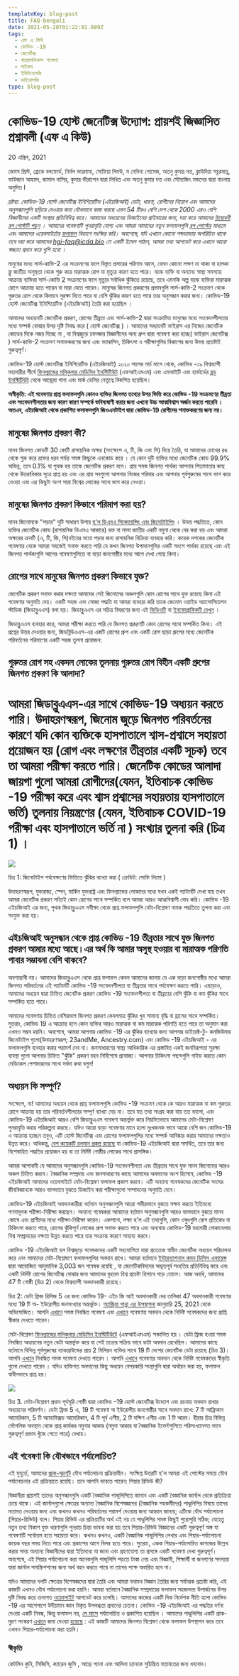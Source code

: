 ```yaml
---
templateKey: blog-post
title: FAQ-bengali
date: 2021-05-28T01:22:01.689Z
tags:
  - এফ এ কিউ
  - কোভিড -19
  - জেনেটিক্স
  - বায়োমেডিকাল গবেষণা
  - সাইকম
  - ইমিউনোলজি
  - ভাইরোলজি
type: blog-post
---
```

# কোভিড-19 হোস্ট জেনেটিক্স উদ্যোগ: প্রায়শই জিজ্ঞাসিত প্রশ্নাবলী (এফ এ কিউ)

20 এপ্রিল, 2021

জেমস প্রিস্ট, ব্রোকে বলফোর্ড, নির্মল ভাড্গামা, সোফিয়া লিমউ, ম মেদিনা গোমেজ, অতনু কুমার দত্ত, ক্লাউদিয়া সচূরমান্ন, ফাউজান আহমদ, জামাল নাসির, কুমার ভীরাপেন দ্বারা লিখিত এবং অতনু কুমার দত্ত এবং সৌম্যজিৎ মন্ডলের দ্বারা বাংলায় অনুদিত I

*দ্রষ্টব্য: কোভিড-19 হোস্ট জেনেটিক্স ইনিশিয়েটিভ (এইচজিআই) ডেটা, ধারণা, রোগীদের নিয়োগ এবং আমাদের অনুসন্ধানগুলি ছড়িয়ে দেওয়ার জন্য যৌথভাবে কাজ করছে এমন 54 টিরও বেশি দেশ থেকে 2000 এরও বেশি বিজ্ঞানীদের একটি সংস্থার প্রতিনিধিত্ব করে। আমাদের অধ্যয়নের ডিজাইনের প্রাইমারের জন্য, দয়া করে আমাদের [উদ্বোধনী ব্লগ পোস্টটি পড়ুন](https://translate.google.com/translate?hl=en&prev=_t&sl=en&tl=bn&u=https://www.covid19hg.org/blog/2020-09-24-freeze-3-results/) । আমাদের গবেষণাটি পুনরাবৃত্তি যোগ্য এবং আমরা আমাদের নতুন ফলাফলগুলি [ব্লগ পোস্টের](https://translate.google.com/translate?hl=en&prev=_t&sl=en&tl=bn&u=https://www.covid19hg.org/blog/) মাধ্যমে এবং আমাদের ওয়েবসাইটের [ফলাফল](https://translate.google.com/translate?hl=en&prev=_t&sl=en&tl=bn&u=https://www.covid19hg.org/results/r5/) বিভাগে সংক্ষিপ্ত করি। অবশেষে, যদি এখানে কোনো শব্দভান্ডার অপরিচিত থাকে তবে দয়া করে আমাদের hgi-faq@icda.bio তে একটি ইমেল পাঠান, আমরা তথ্য আপডেট করে এখানে আরো স্বচ্ছতা প্রদান করে খুশি হবো ।*

মানুষের মধ্যে সার্স-কাভি-2 এর সংক্রমণের ফলে বিস্তৃত প্রসারের পরিণাম আসে, যেমন কোনো লক্ষণ না থাকা বা হালকা ফ্লু জাতীয় অসুস্থতা থেকে শুরু করে মারাত্মক রোগ যা মৃত্যুর কারণ হতে পারে। বয়স্ক ব্যক্তি বা অন্যান্য স্বাস্থ্য সমস্যায় আক্রান্ত ব্যক্তিরা সার্স-কোভি 2 সংক্রমণের ফলে মৃত্যুর সর্বাধিক ঝুঁকিতে রয়েছে, তবে এমনকি অল্প বয়স্ক ব্যক্তিরা মারাত্মক রোগে আক্রান্ত হতে পারেন বা মারা যেতে পারেন। মানুষের জিনগত প্রকরণের প্রভাবগুলি সার্স-কাভি-2 সংক্রমণ থেকে গুরুতর রোগ থেকে কিভাবে সুরক্ষা দিতে পারে বা বেশি ঝুঁকির কারণ হতে পারে তার অনুসন্ধান করার জন্য। কোভিড-19 হোস্ট জেনেটিক্স ইনিশিয়েটিভ (এইচজিআই) তৈরি করা হয়েছিল ।

আমাদের অধ্যয়নটি জেনেটিক প্রকরণ, রোগের তীব্রতা এবং সার্স-কাভি-2 দ্বারা সংক্রামিত মানুষের মধ্যে সংবেদনশীলতার মধ্যে সম্পর্ক বোঝার উপর দৃষ্টি নিবদ্ধ করে ( হোস্ট জেনেটিক্স ) । আমাদের অধ্যয়নটি ভাইরাস এর নিজের জেনেটিক কোডের দিকে নজর দিচ্ছে না , যা বিশ্বজুড়ে চমত্কার বিজ্ঞানীদের অন্য গ্রুপ দ্বারা গবেষণা করা হচ্ছে( ভাইরাল জেনেটিক্স ) সার্স-কাভি-2 সংক্রমণ সনাক্তকরণের জন্য এবং ভ্যাকসিন, চিকিৎসা ও পরীক্ষাগুলির বিকাশের জন্য উভয় প্রচেষ্টাই গুরুত্বপূর্ণ।

কোভিড-19 হোস্ট জেনেটিক্স ইনিশিয়েটিভ (এইচজিআই) ২০২০ সালের মার্চ মাসে থেকে, কোভিড -১৯ বিশ্বব্যাপী মহামারীর শীর্ষে [ফিনল্যান্ডের মলিকুলার মেডিসিন ইনস্টিটিউট](https://translate.google.com/translate?hl=en&prev=_t&sl=en&tl=bn&u=https://www.fimm.fi/en/) (এফআইএমএম) এবং এমআইটি এবং হার্ভার্ডের [ব্রড ইনস্টিটিউট](https://translate.google.com/translate?hl=en&prev=_t&sl=en&tl=bn&u=https://www.broadinstitute.org/) থেকে আন্ড্রেয়া গানা এবং মার্ক ডেলির নেতৃত্বে বিকশিত হয়েছিল।

**অস্বীকৃতি: এই গবেষণায় প্রাপ্ত ফলাফলগুলি কোনও ব্যক্তির জিনগত তথ্যের উপর ভিত্তি করে কোভিড -19 সংক্রমণের তীব্রতা এবং সংবেদনশীলতার জন্য কারণ কারণ সম্পর্কে ভবিষ্যদ্বাণী করার জন্য এখনো উচ্চ আত্মবিশ্বাস অর্জন করতে পারেনি । অতএব, এইচজিআই থেকে প্রকাশিত ফলাফলগুলি জিওএনটাইপ দ্বারা কোভিড-19 রোগীদের শনাক্তকরণের জন্য নয়।**

## মানুষের জিনগত প্রকরণ কী?

মানব জিনগত কোডটি 30 কোটি রাসায়নিক অক্ষর (সংক্ষেপে এ, টি, জি এবং সি) দিয়ে তৈরি, যা আমাদের চোখের রঙ থেকে শুরু করে রক্তের ধরন পর্যন্ত সমস্ত কিছুকে এনকোড করে । যে কোন দুটি ব্যক্তির মধ্যে জেনেটিক কোড 99.9% অভিন্ন, তবে 0.1% যা পৃথক হয় তাকে জেনেটিক প্রকরণ বলে। প্রায় সমস্ত জিনগত পার্থক্য আপনার পিতামাতার কাছ থেকে উত্তরাধিকার সূত্রে প্রাপ্ত হয় এবং এর প্রায় সবগুলো আপনার নিজের পরিবার এবং আপনার পূর্বপুরুষের সাথে ভাগ করে নেওয়া এবং এর কিছুটা অংশ সারা বিশ্বের লোকের সাথে ভাগ করে নেওয়া।

## মানুষের জিনগত প্রকরণ কিভাবে পরিমাপ করা হয়?

মানব জিনোমকে "পড়ার" দুটি সাধারণ উপায় [হ'ল ডিএনএ সিকোয়েন্সিং এবং জিনোটাইপিং](https://translate.google.com/translate?hl=en&prev=_t&sl=en&tl=bn&u=https://www.youtube.com/watch%3Fv%3Dmhjg_HblhDU) । উভয় পদ্ধতিতে, কোন ব্যক্তির জেনেটিক কোড (রাসায়নিক ডিএনএ আকারে) রক্ত ​​বা লালা জাতীয় একটি নমুনা থেকে বের করা হয় এবং আমরা অক্ষরের ক্রমটি (এ, টি, জি, সি)বইয়ের মতো পড়ার জন্য রাসায়নিক বিক্রিয়া ব্যবহার করি। কয়েক দশকের জেনেটিক গবেষণার থেকে আমরা সহজেই সনাক্ত করতে পারি যে কখন জিনগত উপাদানগুলির একটি অংশে পার্থক্য রয়েছে এবং এই জিনগত পার্থক্যগুলি আগের গবেষণাগুলিতে বা বড়ো জনগোষ্ঠীর মধ্যে আগে দেখা গেছে কিনা।

## রোগের সাথে মানুষের জিনগত প্রকরণ কিভাবে যুক্ত?

জেনেটিক প্রকরণ সনাক্ত করার দক্ষতা আমাদের সেই জিনোমের অঞ্চলগুলি কোন রোগের সাথে যুক্ত রয়েছে কিনা এই গবেষণার অনুমতি দেয়। একটি সহজ এবং সোজা পদ্ধতি যা আমরা ব্যবহার করি তাকে জেনোম ওয়াইড অ্যাসোসিয়েশন স্টাডিজ (জিডাব্লুএএস) বলা হয়। জিডাব্লুএএস এর সচিত্র বিবরণের জন্য এই [ভিডিওটি](https://translate.google.com/translate?hl=en&prev=_t&sl=en&tl=bn&u=https://www.youtube.com/watch%3Fv%3Dcgyc55JhdcM) বা [ইনফোগ্রাফিকটি দেখুন](https://translate.google.com/translate?hl=en&prev=_t&sl=en&tl=bn&u=https://www.broadinstitute.org/visuals/explainer-genome-wide-association-studies) ।

জিডাব্লুএএস ব্যবহার করে, আমরা পরীক্ষা করতে পারি যে জিনগত প্রকরণটি কোন রোগের সাথে সম্পর্কিত কিনা। এই প্রশ্নের উত্তর দেওয়ার জন্য, জিডব্লিউএএস-এর একটি রোগের গ্রুপ এবং একটি রোগ ছাড়া গ্রুপের মধ্যে জেনেটিক পরিবর্তনের পরিমাণের একটি সহজ তুলনা প্রয়োজন:

## গুরুতর রোগ সহ একদল লোকের তুলনায় গুরুতর রোগ বিহীন একটি গ্রুপের জিনগত প্রকরণ কি আলাদা?

# আমরা জিডাব্লুএএস-এর সাথে কোভিড-19 অধ্যয়ন করতে পারি। উদাহরণস্বরূপ, জিনোম জুড়ে জিনগত পরিবর্তনের কারণে যদি কোন ব্যক্তিকে হাসপাতালে শ্বাস-প্রশ্বাসে সহায়তা প্রয়োজন হয় (রোগ এবং লক্ষণের তীব্রতার একটি সূচক) তবে তা আমরা পরীক্ষা করতে পারি। জেনেটিক কোডের আলাদা জায়গা গুলো আমরা রোগীদের(যেমন, ইতিবাচক কোভিড -19 পরীক্ষা করে এবং শ্বাস প্রশ্বাসের সহায়তায় হাসপাতালে ভর্তি) তুলনায় নিয়ন্ত্রণের (যেমন, ইতিবাচক COVID-19 পরীক্ষা এবং হাসপাতালে ভর্তি না ) সংখ্যার তুলনা করি (চিত্র 1) ।

![](https://lh6.googleusercontent.com/J8ZU_PWD2GwVGih2Wi0zpAQ5MvTsOaLYFlut64r47eLm0arn_JJzJIIhA2rBAkXCzL2rGZUfow34DIF7Ch8LS855vq8uWdMGrXjOeu37qP0NKcNjGQ3nWwXh8gdhSqflxmqXfQzI)

চিত্র 1: জিনোটাইপ পর্যবেক্ষণের ভিত্তিতে ঝুঁকির ব্যাখ্যা করা ( ক্রেডিট: সোফি লিমো )

উদাহরণস্বরূপ, যুক্তরাজ্য, স্পেন, মার্কিন যুক্তরাষ্ট্র এবং ফিনল্যান্ডের লোকদের মধ্যে যখন একই প্যাটার্নটি দেখা যায় তখন আমরা জেনেটিক প্রকরণ সত্যিই কোন রোগের সাথে সম্পর্কিত বলে আমরা আরও আত্মবিশ্বাসী বোধ করি। কোভিড -19 এইচজিআই এর জন্য, পৃথক জিডাব্লুএএস সমীক্ষা থেকে প্রাপ্ত ফলাফলগুলি মেটা-বিশ্লেষণ নামক পদ্ধতিতে তুলনা করা এবং সংযুক্ত করা হয়।

## এইচজিআই অনুসন্ধান থেকে প্রাপ্ত কোভিড -19 তীব্রতার সাথে যুক্ত জিনগত প্রকরণ আমার মধ্যে আছে।এর অর্থ কি আমার অসুস্থ হওয়ার বা মারাত্মক পরিণতি পাবার সম্ভাবনা বেশি থাকবে?

অবশ্যম্ভাবী নয়। আমাদের জিডাব্লুএএস থেকে প্রাপ্ত ফলাফল কেবল আমাদের জানায় যে এক বড়ো জনগোষ্ঠীর মধ্যে আমরা জিনগত পরিবর্তনের এই প্যাটার্নটি কোভিড -19 সংবেদনশীলতা বা তীব্রতার সাথে পর্যবেক্ষণ করতে পারি। এছাড়াও, আমাদের অধ্যয়ন দ্বারা চিহ্নিত জেনেটিক প্রকরণ কোভিড -19 সংবেদনশীলতা বা তীব্রতার বেশি ঝুঁকি বা কম ঝুঁকির সাথে সম্পর্কিত হতে পারে।

আমাদের গবেষণায় চিহ্নিত বেশিরভাগ জিনগত প্রকরণ কেবলমাত্র ঝুঁকির খুব সামান্য বৃদ্ধি বা হ্রাসের সাথে সম্পর্কিত। সুতরাং, কোভিড 19 এ আক্রান্ত হলে কোন ব্যক্তির আরও মারাত্মক বা কম মারাত্মক পরিণতি হতে পারে তা অনুমান করা এখনও সম্ভব হয়নি। অবশেষে, আমরা আপনার কোভিড -19 এর ঝুঁকির ব্যাখ্যার জন্য আপনার ডাইরেক্ট-টু- কনজিউমার জিনোটাইপ গুলো(উদাহরণস্বরূপ; 23andMe, Ancestry.com) এবং কোভিড -19 এইচজিআই - এর ফলাফলগুলি ব্যবহার করার পরামর্শ দেব না। জনসাধারণের স্বাস্থ্য আধিকারিক এর প্রস্তাবিত একই জননিরাপত্তা সুরক্ষা ব্যবস্থা গুলো আপনার চিহ্নিত "ঝুঁকি" প্রকরণ বহন নির্বিশেষে প্রযোজ্য। আপনার চিকিৎসা পছন্দগুলি গাইড করতে কোন মেডিকেল পেশাদারদের সাথে সর্বদা কথা বলুন!

## অধ্যয়ন কি সম্পূর্ণ?

সংক্ষেপে, না! আমাদের অধ্যয়ন থেকে প্রাপ্ত ফলাফলগুলি কোভিড -19 সংক্রমণ থেকে কে আরও মারাত্মক বা কম গুরুতর রোগে আক্রান্ত হয় তার পরিবর্তনশীলতার সম্পূর্ণ ব্যাখ্যা দেয় না। তবে যত তথ্য সংগ্রহ করা যায় তত ভালো, এবং কোভিড-19 এইচজিআই আরও বেশি জিডাব্লুএএস গবেষণা অন্তর্ভুক্ত করে নিয়মিতভাবে আমাদের মেটা-বিশ্লেষণ পুনরাবৃত্তি করার পরিকল্পনা করছে। যদিও আরো বড়ো গবেষণার মানে হলো দুঃখজনক ভাবে আরো বেশি জন কোভিড-19 এ আক্রান্ত হচ্ছেন তবুও, এটি হোস্ট জিনেটিক্স এবং রোগের ফলাফলগুলির মধ্যে সম্পর্ক আবিষ্কার করার আমাদের দক্ষতাও উন্নত করে। অধিকন্তু, [বেশ কয়েকটি চলমান প্রকল্প রয়েছে](https://translate.google.com/translate?hl=en&prev=_t&sl=en&tl=bn&u=https://www.covid19hg.org/projects/) যা কোভিড-19 এইচজিআই দ্বারা সমর্থিত, তবে তার জন্য বিশেষায়িত পদ্ধতির প্রয়োজন হয় বা তা নির্দিষ্ট গোষ্ঠীর লোকের সাথে প্রাসঙ্গিক।

আমরা আশাবাদী যে আমাদের অনুসন্ধানগুলি কোভিড-19 সংবেদনশীলতা এবং তীব্রতার সাথে যুক্ত মানব জিনোমের আরও অঞ্চল চিহ্নিত করবে। বৈজ্ঞানিক সম্প্রদায় এবং জনসাধারণের কাছে আমাদের অবদানের অংশ হিসেবে, কোভিড -19 এইচজিআই আমাদের ওয়েবসাইটে মেটা-বিশ্লেষণ ফলাফল প্রকাশ করবে। এটি অন্যান্য গবেষকদের জেনেটিক সংঘের জীববিজ্ঞানকে আরও ভালভাবে বুঝতে ডিজাইন করা পরীক্ষাগুলো সম্পাদনের অনুমতি দেবে।

কোভিড-19 এইচজিআই অবদানকারীরা বর্তমান অনুসন্ধানগুলি আরো গভীরভাবে বুঝতে সক্ষম করতে ইতিমধ্যে গণনামূলক পরীক্ষা-নিরীক্ষা করছেন। অন্যান্য গবেষকরা আমাদের বর্তমান অনুসন্ধানগুলি আরও ভালভাবে বুঝতে মানব কোষে এবং প্রাণীদের মধ্যে পরীক্ষা-নিরীক্ষা করেন। একসাথে, লক্ষ্য হ'ল এই তথ্যগুলি, কোন ওষুধগুলি রোগ প্রতিরোধ বা চিকিৎসা করতে পারে, রোগের ঝুঁকিপূর্ণ লোকের গ্রুপ সনাক্ত করতে পারে এবং অন্যথায় কোভিড-19 মহামারী মোকাবেলায় বিশ্ব সম্প্রদায়ের দক্ষতা উন্নত করতে পারে তার সংক্রান্ত কারণে সাহায্য করবে।

কোভিড -19 এইচজিআই হল বিশ্বজুড়ে গবেষকদের একটি সহযোগিতা যারা প্রত্যেকে স্বাধীন জেনেটিক অধ্যয়ন পরিচালনা করে এবং আমাদের মেটা-বিশ্লেষণে ফলাফলগুলির অবদান রাখে। আমরা বর্তমানে [ইন্টারন্যাশনাল কমন ডিসিস এলায়েন্স](https://translate.google.com/translate?hl=en&prev=_t&sl=en&tl=bn&u=http://www.icda.bio/) দ্বারা আয়োজিত আনুমানিক 3,003 জন গবেষক রয়েছি , যা জেনেটিকবিদদের অভূতপূর্ব সংহতির প্রতিনিধিত্ব করে এবং একটি নির্দিষ্ট রোগের জিনেটিক্স বোঝার জন্য আমাদের বৃহত্তম বিশ্ব প্রচেষ্টা হিসাবে গড়ে তোলে। আজ অবধি, আমাদের 47 টি গোষ্ঠী (চিত্র 2) থেকে বিশ্বব্যাপী অবদানকারী রয়েছে।

চিত্র 2: ডেটা ফ্রিজ রিলিজ 5 এর জন্য কোভিড 19- এইচ জি আই অবদানকারী দের তালিকা 47 অবদানকারী গবেষণার মধ্যে 19 টি অ- ইউরোপীয় জনসংখ্যার অন্তর্ভুক্ত। [অ্যান্ড্রিয়া গান্না এর উপস্থাপনা](https://translate.google.com/translate?hl=en&prev=_t&sl=en&tl=bn&u=https://www.covid19hg.org/blog/2021-01-29-january-25-2021-meeting/) জানুয়ারি 25, 2021 থেকে অভিযোজিত। আপনি [এখানে](https://translate.google.com/translate?hl=en&prev=_t&sl=en&tl=bn&u=https://www.covid19hg.org/partners/) সমস্ত নিবন্ধিত গবেষণা এবং [এখানে](https://translate.google.com/translate?hl=en&prev=_t&sl=en&tl=bn&u=https://www.covid19hg.org/acknowledgements/) গবেষণায় অবদান থেকে নির্দিষ্ট গবেষকদের জন্য প্রাপ্তি স্বীকার দেখতে পারেন।

মেটা-বিশ্লেষণ [ফিনল্যান্ডের মলিকুলার মেডিসিন ইনস্টিটিউটে](https://translate.google.com/translate?hl=en&prev=_t&sl=en&tl=bn&u=https://www.fimm.fi/en/) (এফআইএমএম) সঞ্চালিত হয় । ডেটা ফ্রিজ হওয়া সমস্ত নিবন্ধিত অধ্যয়নের নতুন ডেটা অন্তর্ভুক্ত করে যা সেই চক্রের সক্রিয় ভাবে ডাটা অবদান রেখেছিল। আমাদের কাছে বর্তমানে বিভিন্ন পূর্বপুরুষের ব্যাকগ্রাউন্ডের প্রায় 2 মিলিয়ন ব্যক্তির সাথে 19 টি দেশের জেনেটিক ডেটা রয়েছে (চিত্র 3)। আপনি [এখানে](https://translate.google.com/translate?hl=en&prev=_t&sl=en&tl=bn&u=https://www.covid19hg.org/partners/) নিবন্ধিত সমস্ত গবেষণা দেখতে পারেন । আপনি [এখানে](https://translate.google.com/translate?hl=en&prev=_t&sl=en&tl=bn&u=https://www.covid19hg.org/acknowledgements/) গবেষণার অবদান থেকে নির্দিষ্ট গবেষকদের স্বীকৃতি গুলো দেখতে পারেন । যদিও ব্যক্তিগত অবদানের কিছু অধ্যয়ন বেসরকারি সংস্থাগুলি দ্বারা অর্থায়ন করা হয়, ফলাফল স্বাধীনভাবে প্রাপ্ত হয়।

![](https://lh5.googleusercontent.com/Ah9L0qXpvrJNaQqkCrTa0USUXmHUFbDL2ZG0iNV1zY-_3j8G66vckUpPlEtoZgMSzOkDkmRDP-UeTbB_jjq7jYZCSi4wW9VBHMvgfaR5WeQwgm1MNyPH_H2nyXGXrkpHl_Jxo4nJ)

চিত্র 3. মেটা-বিশ্লেষণ প্রধান পূর্বসূরি গোষ্ঠী দ্বারা কোভিড -19 হোস্ট জেনেটিক্স উদ্যোগ এবং রচনায় অবদান রাখার অধ্যয়নের পরিদর্শন। ডেটা ফ্রিজ 5 এ, 19 টি গবেষণা অ ইউরোপীয় জনগোষ্ঠীর সাথে অবদান রাখে: 7 টি আফ্রিকান আমেরিকান, 5 টি অ্যাডমিক্সড আমেরিকান, 4 টি পূর্ব এশীয়, 2 টি দক্ষিণ এশীয় এবং 1 টি আরব। হীরার চিত্র বিভিন্ন ভৌগলিক অবস্থান থেকে প্রাপ্ত কার্যকর নমুনার আকার (নমুনা আকার যা বৈজ্ঞানিক ইভেন্টগুলিতে পরিসংখ্যানগত ভাবে গুরুত্বপূর্ণ প্রভাব খুঁজে পেতে পারে) দেখায়।

## এই গবেষণা কি যৌথভাবে পর্যালোচিত?

এই মুহুর্তে, আমাদের [প্রাক-মুদ্রণটি](https://translate.google.com/translate?hl=en&prev=_t&sl=en&tl=bn&u=https://www.medrxiv.org/content/10.1101/2021.03.10.21252820v1https:/www.medrxiv.org/content/10.1101/2021.03.10.21252820v1) যৌথ পর্যালোচনা প্রক্রিয়াধীন। সংক্ষিপ্ত উত্তরটি হ'ল আমরা এই পোস্টের সময়ে যৌথ পর্যালোচনার এই প্রক্রিয়াতে রয়েছি। তবে আপনি ভাবতে পারেন: পিয়ার রিভিউ কী?

বিজ্ঞানীরা প্রায়শই তাদের অনুসন্ধানগুলি একটি বৈজ্ঞানিক পান্ডুলিপিতে জানান এবং একটি বৈজ্ঞানিক জার্নাল থেকে প্রতিক্রিয়া চেয়ে থাকে। এই জার্নালগুলো ক্ষেত্রের অন্যান্য বৈজ্ঞানিক বিশেষজ্ঞদের (বৈজ্ঞানিক সহকর্মীদের) পাণ্ডুলিপির বিষয়ে তাদের মতামত দেওয়ার জন্য এবং কখনও কখনও পরিবর্তনের পরামর্শ দেওয়ার জন্য আহ্বান জানায়; এটিকে যৌথ পর্যালোচনা (পিয়ার-রিভিউ) বলে। পিয়ার রিভিউ এর প্রক্রিয়াটির অর্থ এই নয় যে পাণ্ডুলিপির সমস্ত কিছুই পুরোপুরি সঠিক; যেহেতু নতুন তথ্য বিকাশ যুক্ত ধারণাগুলি পুনরায় চিন্তা ভাবনা করা হয় তবে পিয়ার-রিভিউ বিজ্ঞানের একটি গুরুত্বপূর্ণ অঙ্গ যা গবেষণাটি সর্বোত্তম হতে সহায়তা করে। কখনও কখনও, একটি বৈজ্ঞানিক পান্ডুলিপির লেখার এবং পিয়ার-পর্যালোচনা কয়েক বছর সময় নিতে পারে এবং প্রকাশের আগে বিলম্ব হতে পারে। সুতরাং, একক পিয়ার-পর্যালোচিত কাগজের উল্লেখ করার সময় অন্যান্য বিজ্ঞানীদের দ্বারা ইতিমধ্যে যা জানা এবং গ্রহণযোগ্য তা প্রসঙ্গে একটি গবেষণা দেখা গুরুত্বপূর্ণ। অবশেষে, এই পিয়ার পর্যালোচনা করা অনেকগুলি পান্ডুলিপি পড়তে টাকা নেয় এবং বিজ্ঞানী, শিক্ষার্থী বা জনগণের সদস্যরা যারা জার্নাল সাবস্ক্রিপশনের জন্য অর্থ বহন করতে পারে না তাদের পক্ষে অবারিত হবে না।

যদিও আমাদের দলটি ক্ষেত্রের বিশেষজ্ঞদের দ্বারা তৈরি এবং আমরা যথাযথ বিজ্ঞান তৈরির জন্য সর্বাত্মক প্রচেষ্টা করি, এই কাজটি এখনও যৌথ পর্যালোচনা করা হয়নি। আমরা বর্তমানে বৈজ্ঞানিক সম্প্রদায়ের ফলাফল সহজলভ্য উপার্জনের উপর দৃষ্টি নিবদ্ধ করে ক্রমাগত [ওয়েবসাইট](https://translate.google.com/translate?hl=en&prev=_t&sl=en&tl=bn&u=https://www.covid19hg.org/results/) আপডেট করে চলেছি। আমাদের কাজের একটি দিক নির্দেশক নীতি হলো কোভিড -19 এর আশেপাশে উদীয়মান জ্ঞান বিস্তৃত উপলব্ধতা প্রদানের চেতনা। কোভিড -19 এইচজিআই এর পদ্ধতির বর্ণনা দেওয়া একটি নিবন্ধ, কিন্তু ফলাফল নয়, [মে মাসে](https://translate.google.com/translate?hl=en&prev=_t&sl=en&tl=bn&u=https://doi.org/10.1038/s41431-020-0636-6) পর্যালোচিত ও প্রকাশিত হয়েছিল । আমাদের পাণ্ডুলিপির একটি প্রাক-মুদ্রণ সংস্করণ [এখানে](https://translate.google.com/translate?hl=en&prev=_t&sl=en&tl=bn&u=https://www.medrxiv.org/content/10.1101/2021.03.10.21252820v1) জমা দেওয়া [হয়েছে](https://translate.google.com/translate?hl=en&prev=_t&sl=en&tl=bn&u=https://www.medrxiv.org/content/10.1101/2021.03.10.21252820v1) : এই কাজটি আমাদের জিনগত বিশ্লেষণ থেকে ফলাফল উপস্থাপন করে তবে এখনও পিয়ার-পর্যালোচনা করা হয়নি।

### স্বীকৃতি

কেটলিন কুনি, সিজিসি, ক্যারেন জুসি , আন্দ্রে গ্যানা এবং আলিনা চ্যানকে সুচিন্তিত মতামতের জন্য ধন্যবাদ।